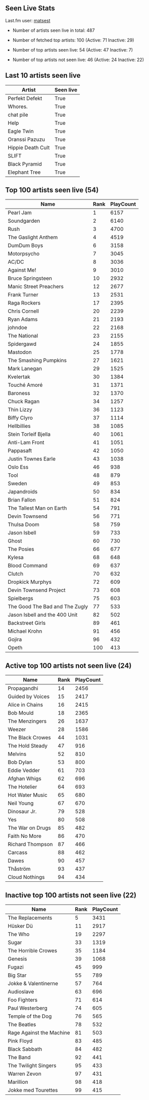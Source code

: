 ## Seen Live Stats

Last.fm user: [matsest](https://www.last.fm/user/matsest)

- Number of artists seen live in total: 487

- Number of fetched top artists: 100 (Active: 71 Inactive: 29)

- Number of top artists seen live: 54 (Active: 47 Inactive: 7)

- Number of top artists not seen live: 46 (Active: 24 Inactive: 22)

## Last 10 artists seen live

Artist            | Seen live
----------------- | ---------
Perfekt Defekt    | True     
Whores.           | True     
chat pile         | True     
Help              | True     
Eagle Twin        | True     
Oranssi Pazuzu    | True     
Hippie Death Cult | True     
SLIFT             | True     
Black Pyramid     | True     
Elephant Tree     | True     

## Top 100 artists seen live (54)

Name                           | Rank | PlayCount
------------------------------ | ---- | ---------
Pearl Jam                      | 1    | 6157     
Soundgarden                    | 2    | 6140     
Rush                           | 3    | 4700     
The Gaslight Anthem            | 4    | 4519     
DumDum Boys                    | 6    | 3158     
Motorpsycho                    | 7    | 3045     
AC/DC                          | 8    | 3036     
Against Me!                    | 9    | 3010     
Bruce Springsteen              | 10   | 2932     
Manic Street Preachers         | 12   | 2677     
Frank Turner                   | 13   | 2531     
Raga Rockers                   | 17   | 2395     
Chris Cornell                  | 20   | 2239     
Ryan Adams                     | 21   | 2193     
johndoe                        | 22   | 2168     
The National                   | 23   | 2155     
Spidergawd                     | 24   | 1855     
Mastodon                       | 25   | 1778     
The Smashing Pumpkins          | 27   | 1621     
Mark Lanegan                   | 29   | 1525     
Kvelertak                      | 30   | 1384     
Touché Amoré                   | 31   | 1371     
Baroness                       | 32   | 1370     
Chuck Ragan                    | 34   | 1257     
Thin Lizzy                     | 36   | 1123     
Biffy Clyro                    | 37   | 1114     
Hellbillies                    | 38   | 1085     
Stein Torleif Bjella           | 40   | 1061     
Anti-Lam Front                 | 41   | 1051     
Pappasaft                      | 42   | 1050     
Justin Townes Earle            | 43   | 1038     
Oslo Ess                       | 46   | 938      
Tool                           | 48   | 879      
Sweden                         | 49   | 853      
Japandroids                    | 50   | 834      
Brian Fallon                   | 51   | 824      
The Tallest Man on Earth       | 54   | 791      
Devin Townsend                 | 56   | 771      
Thulsa Doom                    | 58   | 759      
Jason Isbell                   | 59   | 733      
Ghost                          | 60   | 730      
The Posies                     | 66   | 677      
Kylesa                         | 68   | 648      
Blood Command                  | 69   | 637      
Clutch                         | 70   | 632      
Dropkick Murphys               | 72   | 609      
Devin Townsend Project         | 73   | 608      
Spielbergs                     | 75   | 603      
The Good The Bad and The Zugly | 77   | 533      
Jason Isbell and the 400 Unit  | 82   | 502      
Backstreet Girls               | 89   | 461      
Michael Krohn                  | 91   | 456      
Gojira                         | 96   | 432      
Opeth                          | 100  | 413      

## Active top 100 artists not seen live (24)

Name             | Rank | PlayCount
---------------- | ---- | ---------
Propagandhi      | 14   | 2456     
Guided by Voices | 15   | 2417     
Alice in Chains  | 16   | 2415     
Bob Mould        | 18   | 2365     
The Menzingers   | 26   | 1637     
Weezer           | 28   | 1586     
The Black Crowes | 44   | 1031     
The Hold Steady  | 47   | 916      
Melvins          | 52   | 810      
Bob Dylan        | 53   | 800      
Eddie Vedder     | 61   | 703      
Afghan Whigs     | 62   | 696      
The Hotelier     | 64   | 693      
Hot Water Music  | 65   | 680      
Neil Young       | 67   | 670      
Dinosaur Jr.     | 79   | 528      
Yes              | 80   | 508      
The War on Drugs | 85   | 482      
Faith No More    | 86   | 470      
Richard Thompson | 87   | 466      
Carcass          | 88   | 462      
Dawes            | 90   | 457      
Thåström         | 93   | 437      
Cloud Nothings   | 94   | 434      

## Inactive top 100 artists not seen live (22)

Name                     | Rank | PlayCount
------------------------ | ---- | ---------
The Replacements         | 5    | 3431     
Hüsker Dü                | 11   | 2917     
The Who                  | 19   | 2297     
Sugar                    | 33   | 1319     
The Horrible Crowes      | 35   | 1184     
Genesis                  | 39   | 1068     
Fugazi                   | 45   | 999      
Big Star                 | 55   | 789      
Jokke & Valentinerne     | 57   | 764      
Audioslave               | 63   | 696      
Foo Fighters             | 71   | 614      
Paul Westerberg          | 74   | 605      
Temple of the Dog        | 76   | 565      
The Beatles              | 78   | 532      
Rage Against the Machine | 81   | 503      
Pink Floyd               | 83   | 485      
Black Sabbath            | 84   | 482      
The Band                 | 92   | 441      
The Twilight Singers     | 95   | 433      
Warren Zevon             | 97   | 431      
Marillion                | 98   | 418      
Jokke med Tourettes      | 99   | 415      
